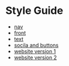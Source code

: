 Style Guide
=============

+ [nav](https://kevingallagher.github.io/style-guide/nav.html)
+ [front](https://kevingallagher.github.io/style-guide/front.html)
+ [text](https://kevingallagher.github.io/style-guide/text.html)
+ [socila and buttons](https://kevingallagher.github.io/style-guide/social.html)
+ [website version 1](https://kevingallagher.github.io/style-guide/website.html)
+ [website version 2](https://kevingallagher.github.io/style-guide/website2.html)
